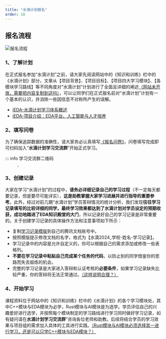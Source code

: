 ```yaml
---
title: "水滴计划报名"
order: 10
---
```


## 报名流程

![报名流程](Images/%E6%8A%A5%E5%90%8D%E6%B5%81%E7%A8%8B.png)


### 1、了解计划

在正式报名参加“水滴计划”之前，请大家先阅读网站中的《知识和训练》栏中的《水滴计划》部分，文章从【项目背景】、【项目目标】、【项目四大学习模块】、【各模块学习路线】等不同角度对“水滴计划”计划进行了全面且详细的阐述<u>（网站未开放，需要把内容复制到这吗）</u>，可以让同学们在正式报名前对“水滴计划”计划有一个基本的认识，并消除一些因信息不对称所产生的误解。

- [iEDA-水滴计划学习体系概述](https://www.bilibili.com/video/BV1fz4y1W7si/?spm_id_from=333.999.0.0&vd_source=2a030c96ab0749ac1be6cf4f1b9af437)
- [iEDA-项目介绍：EDA平台、人工智能与人才培养](https://www.bilibili.com/video/BV1Bu4y1B7KJ/)

### 2、填写问卷

为了确保追踪数据的准确性，请大家务必认真填写[《报名问卷》](https://wj.qq.com/s2/14858813/b6c2/)，问卷填写完成即可扫码加入“**水滴计划学习交流群**”开始正式学习。

::: info 学习交流群二维码
> <img src="Images/%E6%B0%B4%E6%BB%B4%E8%AE%A1%E5%88%92%E4%BA%A4%E6%B5%81%E7%BE%A4.png" style="zoom:25%;" />

### 3、创建记录

大家在学习“水滴计划”的过程中，**请务必详细记录自己的学习过程**（不一定每天都要记录，但是要尽可能详实），**这是助教掌握大家学习进展并进行指导的重要参考**。此外，经过对前几期“水滴计划”学员答辩情况的统计分析，我们发现**往往学习记录填写的比较详细的同学，最终学习效果都达到了水滴计划对学员设定的预期收获，成功地踏进了EDA知识殿堂的大门**，所以记录好自己的学习记录是非常重要的。关于创建学习记录的具体操作方法和注意事项如下所示：

- 复制[学习记录模版](https://docs.qq.com/sheet/DVWxnZXh4RU1QTnRp?tab=BB08J2)到自己的腾讯文档账号中。
- 按照模版提示修改文档的名字，格式为【水滴2024_学校-姓名-学习记录】。
- 学习记录中的内容是允许自定义的，你可以根据自己的需求添加或修改一些表格列。
- **不要在学习记录中粘贴自己完成某个任务的代码**，以防止别的同学借鉴你的思路而失去锻炼的机会。
- 完整的学习记录是大家进入答辩和认证考核的**必要条件**，如果学习记录缺失比较严重，你的答辩将无法正常通过。<u>（这样说明合理？）</u>

### 4、开始学习

课程资料位于网站中的《知识和训练》栏中的《水滴计划》的各个学习模块处，其中C++模块与EDA模块为必学，Rust模块与AI模块是为选学。学员评估自己的兴趣爱好进行选学，并按照每个模块制定的学习路线进行学习同时做好学习记录，如有疑问请在**水滴计划学习交流群**”咨询各位老师和助教。后续将结合学员的学习效果与项目组的需求加入具体的工具进行实践。<u>（Rust模块与AI模块必须选择其一进行学习，还是可以只学C++模块与EDA模块？）</u>

